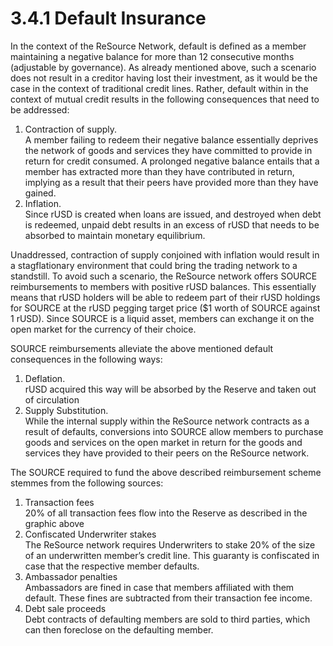 # 3.4.1 Default Insurance

In the context of the ReSource Network, default is defined as a member maintaining a negative balance for more than 12 consecutive months (adjustable by governance). As already mentioned above, such a scenario does not result in a creditor having lost their investment, as it would be the case in the context of traditional credit lines. Rather, default within in the context of mutual credit results in the following consequences that need to be addressed:

1. Contraction of supply.\
   A member failing to redeem their negative balance essentially deprives the network of goods and services they have committed to provide in return for credit consumed. A prolonged negative balance entails that a member has extracted more than they have contributed in return, implying as a result that their peers have provided more than they have gained.&#x20;
2. Inflation.\
   Since rUSD is created when loans are issued, and destroyed when debt is redeemed, unpaid debt results in an excess of rUSD that needs to be absorbed to maintain monetary equilibrium. &#x20;

Unaddressed, contraction of supply conjoined with inflation would result in a stagflationary environment that could bring the trading network to a standstill. To avoid such a scenario, the ReSource network offers SOURCE reimbursements to members with positive rUSD balances. This essentially means that rUSD holders will be able to redeem part of their rUSD holdings for SOURCE at the rUSD pegging target price ($1 worth of SOURCE against 1 rUSD). Since SOURCE is a liquid asset, members can exchange it on the open market for the currency of their choice.&#x20;

SOURCE reimbursements alleviate the above mentioned default consequences in the following ways:

1. Deflation.\
   rUSD acquired this way will be absorbed by the Reserve and taken out of circulation
2. Supply Substitution.\
   While the internal supply within the ReSource network contracts as a result of defaults, conversions into SOURCE allow members to purchase goods and services on the open market in return for the goods and services they have provided to their peers on the ReSource network.  &#x20;

The SOURCE required to fund the above described reimbursement scheme stemmes from the following sources:

1. Transaction fees\
   20% of all transaction fees flow into the Reserve as described in the graphic above
2. Confiscated Underwriter stakes\
   The ReSource network requires Underwriters to stake 20% of the size of an underwritten member’s credit line. This guaranty is confiscated in case that the respective member defaults.&#x20;
3. Ambassador penalties\
   Ambassadors are fined in case that members affiliated with them default. These fines are subtracted from their transaction fee income. &#x20;
4. Debt sale proceeds\
   Debt contracts of defaulting members are sold to third parties, which can then foreclose on the defaulting member.   &#x20;
